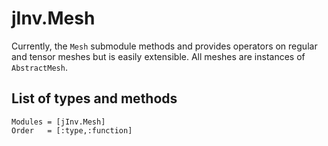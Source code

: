 # jInv.Mesh

Currently, the `Mesh` submodule methods and provides operators on regular and tensor meshes but is easily extensible. All meshes are instances of `AbstractMesh`. 


## List of types and methods
```@autodocs
Modules = [jInv.Mesh]
Order   = [:type,:function]
```